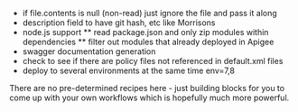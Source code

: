 * if file.contents is null (non-read) just ignore the file and pass it along
* description field to have git hash, etc like Morrisons
* node.js support
** read package.json and only zip modules within dependencies
** filter out modules that already deployed in Apigee
* swagger documentation generation
* check to see if there are policy files not referenced in default.xml files
* deploy to several environments at the same time env=7,8


There are no pre-determined recipes here - just building blocks for you to come up with your own workflows which is hopefully much more powerful.
